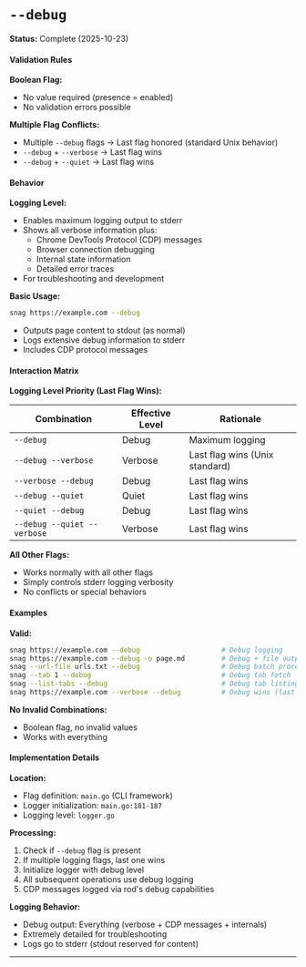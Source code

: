 # `--debug`

**Status:** Complete (2025-10-23)

#### Validation Rules

**Boolean Flag:**
- No value required (presence = enabled)
- No validation errors possible

**Multiple Flag Conflicts:**
- Multiple `--debug` flags → Last flag honored (standard Unix behavior)
- `--debug` + `--verbose` → Last flag wins
- `--debug` + `--quiet` → Last flag wins

#### Behavior

**Logging Level:**
- Enables maximum logging output to stderr
- Shows all verbose information plus:
  - Chrome DevTools Protocol (CDP) messages
  - Browser connection debugging
  - Internal state information
  - Detailed error traces
- For troubleshooting and development

**Basic Usage:**
```bash
snag https://example.com --debug
```
- Outputs page content to stdout (as normal)
- Logs extensive debug information to stderr
- Includes CDP protocol messages

#### Interaction Matrix

**Logging Level Priority (Last Flag Wins):**

| Combination | Effective Level | Rationale |
|-------------|----------------|-----------|
| `--debug` | Debug | Maximum logging |
| `--debug --verbose` | Verbose | Last flag wins (Unix standard) |
| `--verbose --debug` | Debug | Last flag wins |
| `--debug --quiet` | Quiet | Last flag wins |
| `--quiet --debug` | Debug | Last flag wins |
| `--debug --quiet --verbose` | Verbose | Last flag wins |

**All Other Flags:**
- Works normally with all other flags
- Simply controls stderr logging verbosity
- No conflicts or special behaviors

#### Examples

**Valid:**
```bash
snag https://example.com --debug                    # Debug logging
snag https://example.com --debug -o page.md         # Debug + file output
snag --url-file urls.txt --debug                    # Debug batch processing
snag --tab 1 --debug                                # Debug tab fetch
snag --list-tabs --debug                            # Debug tab listing
snag https://example.com --verbose --debug          # Debug wins (last flag)
```

**No Invalid Combinations:**
- Boolean flag, no invalid values
- Works with everything

#### Implementation Details

**Location:**
- Flag definition: `main.go` (CLI framework)
- Logger initialization: `main.go:181-187`
- Logging level: `logger.go`

**Processing:**
1. Check if `--debug` flag is present
2. If multiple logging flags, last one wins
3. Initialize logger with debug level
4. All subsequent operations use debug logging
5. CDP messages logged via rod's debug capabilities

**Logging Behavior:**
- Debug output: Everything (verbose + CDP messages + internals)
- Extremely detailed for troubleshooting
- Logs go to stderr (stdout reserved for content)

---
